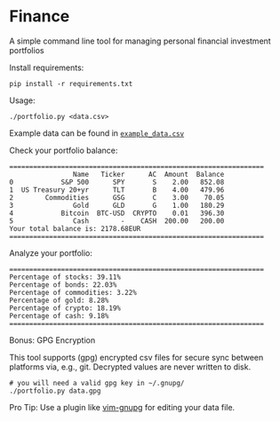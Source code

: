 # Finance

A simple command line tool for managing personal financial investment portfolios

Install requirements:

    pip install -r requirements.txt

Usage:

    ./portfolio.py <data.csv>

Example data can be found in [`example_data.csv`](/example_data.csv)

Check your portfolio balance:

```
================================================================
                Name   Ticker      AC  Amount  Balance
0            S&P 500      SPY       S    2.00   852.08
1  US Treasury 20+yr      TLT       B    4.00   479.96
2        Commodities      GSG       C    3.00    70.05
3               Gold      GLD       G    1.00   180.29
4            Bitcoin  BTC-USD  CRYPTO    0.01   396.30
5               Cash        -    CASH  200.00   200.00
Your total balance is: 2178.68EUR
================================================================
```

Analyze your portfolio:

```
================================================================
Percentage of stocks: 39.11%
Percentage of bonds: 22.03%
Percentage of commodities: 3.22%
Percentage of gold: 8.28%
Percentage of crypto: 18.19%
Percentage of cash: 9.18%
================================================================
```

Bonus: GPG Encryption

This tool supports (gpg) encrypted csv files for secure sync between platforms via, e.g., git.
Decrypted values are never written to disk.

    # you will need a valid gpg key in ~/.gnupg/
    ./portfolio.py data.gpg

Pro Tip: Use a plugin like [vim-gnupg](https://github.com/jamessan/vim-gnupg) for editing your data file.

